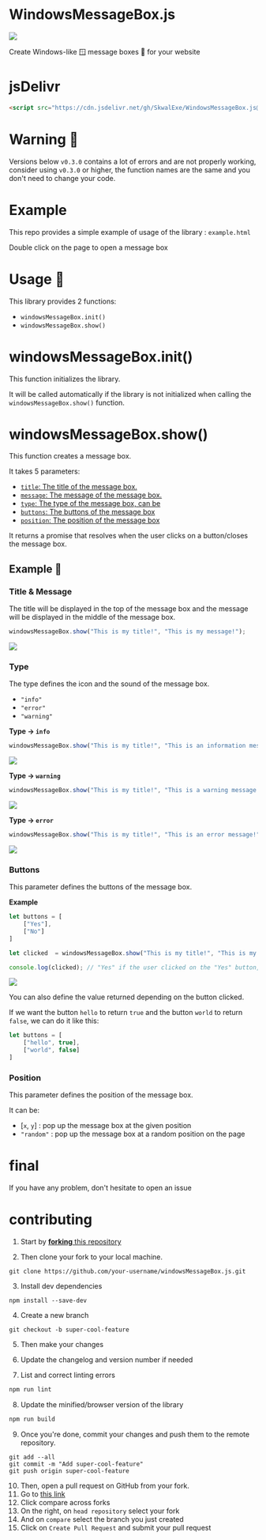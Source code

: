 # WindowsMessageBox.js

![](images/banner.png)

Create Windows-like 🪟 message boxes 💬 for your website

# jsDelivr

```html
<script src="https://cdn.jsdelivr.net/gh/SkwalExe/WindowsMessageBox.js@v0.3.0/dist/windowsMessageBox.min.js"></script>
```

# Warning 🚨

Versions below `v0.3.0` contains a lot of errors and are not properly working, consider using `v0.3.0` or higher, the function names are the same and you don't need to change your code.

# Example

This repo provides a simple example of usage of the library : `example.html`

Double click on the page to open a message box

# Usage 📝

This library provides 2 functions: 

- `windowsMessageBox.init()`
- `windowsMessageBox.show()`
  
# windowsMessageBox.init()

This function initializes the library.

It will be called automatically if the library is not initialized when calling the `windowsMessageBox.show()` function.

# windowsMessageBox.show()

This function creates a message box.

It takes 5 parameters:

- [`title`: The title of the message box.](#title--message)
- [`message`: The message of the message box.](#title--message)
- [`type`: The type of the message box, can be](#type)
- [`buttons`: The buttons of the message box](#buttons)
- [`position`: The position of the message box](#position)

It returns a promise that resolves when the user clicks on a button/closes the message box.

## Example 📝

### **Title & Message**

The title will be displayed in the top of the message box and the message will be displayed in the middle of the message box.

```js
windowsMessageBox.show("This is my title!", "This is my message!");
```

![](images/1.png)

### **Type**

The type defines the icon and the sound of the message box.

- `"info"`
- `"error"`
- `"warning"`

**Type -> `info`**

```js
windowsMessageBox.show("This is my title!", "This is an information message!", "info");
```

![](images/info.png)

**Type -> `warning`**

```js
windowsMessageBox.show("This is my title!", "This is a warning message!", "warning");
```

![](images/warning.png)

**Type -> `error`**

```js
windowsMessageBox.show("This is my title!", "This is an error message!", "error");
```

![](images/error.png)

### **Buttons**

This parameter defines the buttons of the message box.

**Example**

```js
let buttons = [
    ["Yes"],
    ["No"]
]

let clicked  = windowsMessageBox.show("This is my title!", "This is my message!", "info", buttons);

console.log(clicked); // "Yes" if the user clicked on the "Yes" button, "No" if the user clicked on the "No" button
```

![](images/2.png)

You can also define the value returned depending on the button clicked.

If we want the button `hello` to return `true` and the button `world` to return `false`, we can do it like this:

```js
let buttons = [
    ["hello", true],
    ["world", false]
]
```

### **Position**

This parameter defines the position of the message box.

It can be: 

- [`x`, `y`] : pop up the message box at the given position
- `"random"` : pop up the message box at a random position on the page

# final

If you have any problem, don't hesitate to open an issue

# contributing

1. Start by [**forking** this repository](https://github.com/SkwalExe/windowsMessageBox.js/fork)

2. Then clone your fork to your local machine.
  ```git
  git clone https://github.com/your-username/windowsMessageBox.js.git
  ```

3. Install dev dependencies
  ```npm
  npm install --save-dev
   ```

4. Create a new branch
  ```git
  git checkout -b super-cool-feature
  ```

5. Then make your changes

6. Update the changelog and version number if needed

7. List and correct linting errors
  ```bash
  npm run lint
  ```

8. Update the minified/browser version of the library
  ```bash
  npm run build
  ```

9. Once you're done, commit your changes and push them to the remote repository.
  ```git
  git add --all
  git commit -m "Add super-cool-feature"
  git push origin super-cool-feature
  ```

10. Then, open a pull request on GitHub from your fork.
   1. Go to [this link](https://github.com/SkwalExe/windowsMessageBox.js/compare/)
   2. Click compare across forks
   3. On the right, on `head repository` select your fork
   4. And on `compare` select the branch you just created
   5. Click on `Create Pull Request` and submit your pull request

<a href="https://github.com/SkwalExe#ukraine"><img src="https://raw.githubusercontent.com/SkwalExe/SkwalExe/main/ukraine.jpg" width="100%" height="15px" /></a>